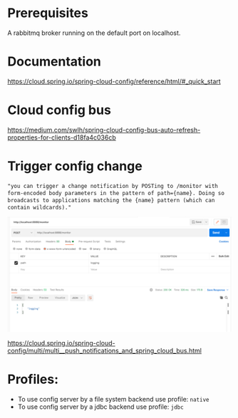 # Prerequisites

A rabbitmq broker running on the default port on localhost.

# Documentation
https://cloud.spring.io/spring-cloud-config/reference/html/#_quick_start

# Cloud config bus
https://medium.com/swlh/spring-cloud-config-bus-auto-refresh-properties-for-clients-d18fa4c036cb

# Trigger config change

```
"you can trigger a change notification by POSTing to /monitor with form-encoded body parameters in the pattern of path={name}. Doing so broadcasts to applications matching the {name} pattern (which can contain wildcards)."
```
![call_monitor_endpoint.png](call_monitor_endpoint.png)

https://cloud.spring.io/spring-cloud-config/multi/multi__push_notifications_and_spring_cloud_bus.html

# Profiles:
* To use config server by a file system backend use profile: `native`
* To use config server by a jdbc backend use profile: `jdbc`